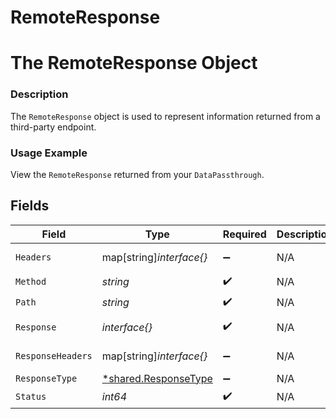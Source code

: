 # RemoteResponse

# The RemoteResponse Object
### Description
The `RemoteResponse` object is used to represent information returned from a third-party endpoint.

### Usage Example
View the `RemoteResponse` returned from your `DataPassthrough`.


## Fields

| Field                                                       | Type                                                        | Required                                                    | Description                                                 | Example                                                     |
| ----------------------------------------------------------- | ----------------------------------------------------------- | ----------------------------------------------------------- | ----------------------------------------------------------- | ----------------------------------------------------------- |
| `Headers`                                                   | map[string]*interface{}*                                    | :heavy_minus_sign:                                          | N/A                                                         | [object Object]                                             |
| `Method`                                                    | *string*                                                    | :heavy_check_mark:                                          | N/A                                                         | GET                                                         |
| `Path`                                                      | *string*                                                    | :heavy_check_mark:                                          | N/A                                                         | /scooters                                                   |
| `Response`                                                  | *interface{}*                                               | :heavy_check_mark:                                          | N/A                                                         | [object Object]                                             |
| `ResponseHeaders`                                           | map[string]*interface{}*                                    | :heavy_minus_sign:                                          | N/A                                                         | [object Object]                                             |
| `ResponseType`                                              | [*shared.ResponseType](../../models/shared/responsetype.md) | :heavy_minus_sign:                                          | N/A                                                         | JSON                                                        |
| `Status`                                                    | *int64*                                                     | :heavy_check_mark:                                          | N/A                                                         | 200                                                         |